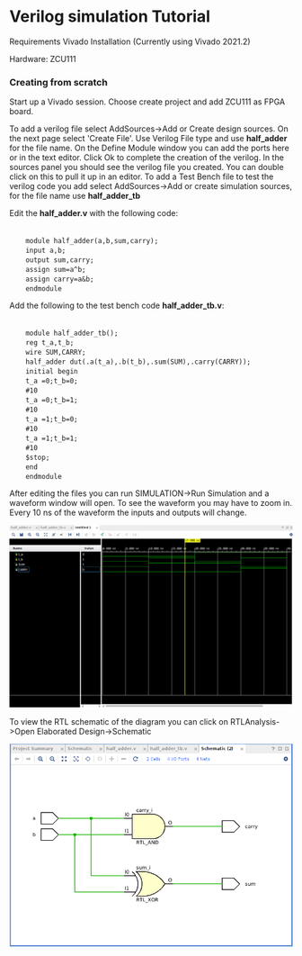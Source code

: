 # Verilog simulation Tutorial

Requirements
Vivado Installation (Currently using Vivado 2021.2)

Hardware:
ZCU111

### Creating from scratch

Start up a Vivado session. Choose create project and add ZCU111 as FPGA board.

To add a verilog file select AddSources->Add or Create design sources. On the next page select 'Create File'. Use Verilog File type and use <b>half_adder</b> for the file name. On the Define Module window you can add the ports here or in the text editor. Click Ok to complete the creation of the verilog. In the sources panel you should see the verilog file you created. You can double click on this to pull it up in an editor. To add a Test Bench file to test the verilog code you add select AddSources->Add or create simulation sources, for the file name use <b>half_adder_tb</b>

Edit the <b>half_adder.v</b> with the following code:

<code>
    module half_adder(a,b,sum,carry);
    input a,b;
    output sum,carry;
    assign sum=a^b;
    assign carry=a&b;
    endmodule
</code>


Add the following to the test bench code <b>half_adder_tb.v</b>:

<code>
    module half_adder_tb();
    reg t_a,t_b;
    wire SUM,CARRY;
    half_adder dut(.a(t_a),.b(t_b),.sum(SUM),.carry(CARRY));
    initial begin
    t_a =0;t_b=0;
    #10
    t_a =0;t_b=1;
    #10
    t_a =1;t_b=0;
    #10
    t_a =1;t_b=1;
    #10
    $stop;
    end
    endmodule
</code>

After editing the files you can run SIMULATION->Run Simulation and a waveform window will open. To see the waveform you may have to zoom in. Every 10 ns of the waveform the inputs and outputs will change.

![Waveform](waveform.png)

To view the RTL schematic of the diagram you can click on RTLAnalysis->Open Elaborated Design->Schematic

![RTL schematic](schematic.png)
